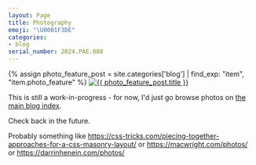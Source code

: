 ```yaml
---
layout: Page
title: Photography
emoji: "\U0001F3DE️"
categories:
- blog
serial_number: 2024.PAE.008
---
```

{% assign photo_feature_post = site.categories['blog'] | find_exp: "item", "item.photo_feature" %}
<a href="{{ photo_feature_post.url }}">
    <img src="{{ photo_feature_post.photo_feature }}" alt="{{ photo_feature_post.title }}" class="no-lightbox"/>
</a>

This is still a work-in-progress - for now, I'd just go browse photos on [the main blog index](/blog).

Check back in the future.

Probably something like https://css-tricks.com/piecing-together-approaches-for-a-css-masonry-layout/ or https://macwright.com/photos/ or https://darrinhenein.com/photos/
